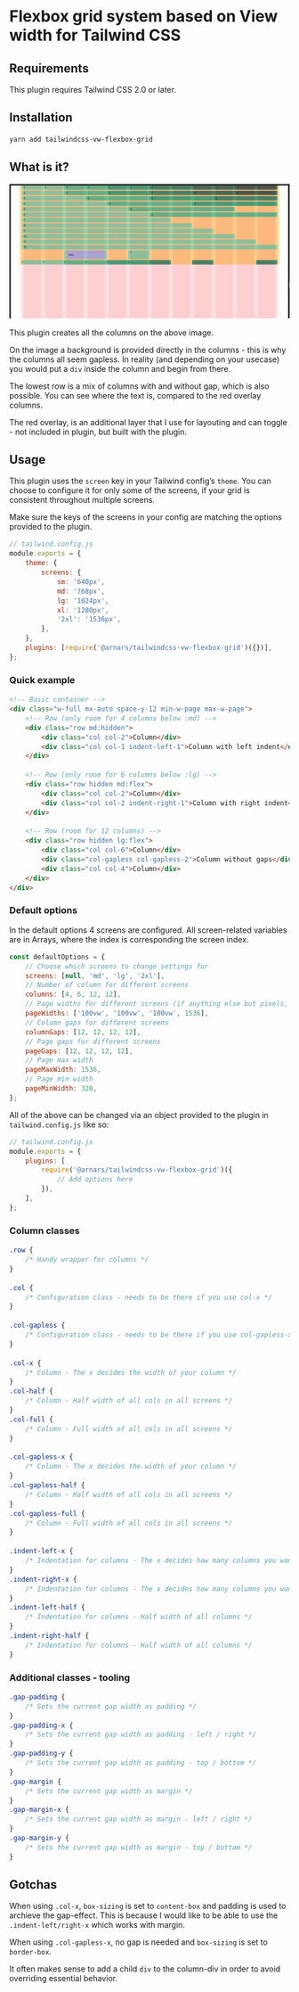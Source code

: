 # Flexbox grid system based on View width for Tailwind CSS

## Requirements

This plugin requires Tailwind CSS 2.0 or later.

## Installation

```bash
yarn add tailwindcss-vw-flexbox-grid
```

## What is it?

![alt text](https://raw.githubusercontent.com/arnars/tailwindcss-vw-flexbox-grid/main/grid-image.png)

This plugin creates all the columns on the above image.

On the image a background is provided directly in the columns - this is why the columns all seem gapless. In reality (and depending on your usecase) you would put a `div` inside the column and begin from there.

The lowest row is a mix of columns with and without gap, which is also possible. You can see where the text is, compared to the red overlay columns.

The red overlay, is an additional layer that I use for layouting and can toggle - not included in plugin, but built with the plugin.

## Usage

This plugin uses the `screen` key in your Tailwind config’s `theme`. You can choose to configure it for only some of the screens, if your grid is consistent throughout multiple screens.

Make sure the keys of the screens in your config are matching the options provided to the plugin.

```js
// tailwind.config.js
module.exports = {
    theme: {
        screens: {
            sm: '640px',
            md: '768px',
            lg: '1024px',
            xl: '1280px',
            '2xl': '1536px',
        },
    },
    plugins: [require('@arnars/tailwindcss-vw-flexbox-grid')({})],
};
```

### Quick example

```html
<!-- Basic container -->
<div class="w-full mx-auto space-y-12 min-w-page max-w-page">
    <!-- Row (only room for 4 columns below :md) -->
    <div class="row md:hidden">
        <div class="col col-2">Column</div>
        <div class="col col-1 indent-left-1">Column with left indent</div>
    </div>

    <!-- Row (only room for 6 columns below :lg) -->
    <div class="row hidden md:flex">
        <div class="col col-2">Column</div>
        <div class="col col-2 indent-right-1">Column with right indent</div>
    </div>

    <!-- Row (room for 12 columns) -->
    <div class="row hidden lg:flex">
        <div class="col col-6">Column</div>
        <div class="col-gapless col-gapless-2">Column without gaps</div>
        <div class="col col-4">Column</div>
    </div>
</div>
```

### Default options

In the default options 4 screens are configured. All screen-related variables are in Arrays, where the index is corresponding the screen index.

```js
const defaultOptions = {
    // Choose which screens to change settings for
    screens: [null, 'md', 'lg', '2xl'],
    // Number of column for different screens
    columns: [4, 6, 12, 12],
    // Page widths for different screens (if anything else but pixels, set as string. Pixels will be converted to em)
    pageWidths: ['100vw', '100vw', '100vw', 1536],
    // Column gaps for different screens
    columnGaps: [12, 12, 12, 12],
    // Page gaps for different screens
    pageGaps: [12, 12, 12, 12],
    // Page max width
    pageMaxWidth: 1536,
    // Page min width
    pageMinWidth: 320,
};
```

All of the above can be changed via an object provided to the plugin in `tailwind.config.js` like so:

```js
// tailwind.config.js
module.exports = {
    plugins: [
        require('@arnars/tailwindcss-vw-flexbox-grid')({
            // Add options here
        }),
    ],
};
```

### Column classes

```css
.row {
    /* Handy wrapper for columns */
}

.col {
    /* Configuration class - needs to be there if you use col-x */
}

.col-gapless {
    /* Configuration class - needs to be there if you use col-gapless-x */
}

.col-x {
    /* Column - The x decides the width of your column */
}
.col-half {
    /* Column - Half width of all cols in all screens */
}
.col-full {
    /* Column - Full width of all cols in all screens */
}

.col-gapless-x {
    /* Column - The x decides the width of your column */
}
.col-gapless-half {
    /* Column - Half width of all cols in all screens */
}
.col-gapless-full {
    /* Column - Full width of all cols in all screens */
}

.indent-left-x {
    /* Indentation for columns - The x decides how many columns you want to indent */
}
.indent-right-x {
    /* Indentation for columns - The x decides how many columns you want to indent */
}
.indent-left-half {
    /* Indentation for columns - Half width of all columns */
}
.indent-right-half {
    /* Indentation for columns - Half width of all columns */
}
```

### Additional classes - tooling

```css
.gap-padding {
    /* Sets the current gap width as padding */
}
.gap-padding-x {
    /* Sets the current gap width as padding - left / right */
}
.gap-padding-y {
    /* Sets the current gap width as padding - top / bottom */
}
.gap-margin {
    /* Sets the current gap width as margin */
}
.gap-margin-x {
    /* Sets the current gap width as margin - left / right */
}
.gap-margin-y {
    /* Sets the current gap width as margin - top / bottom */
}
```

## Gotchas

When using `.col-x`, `box-sizing` is set to `content-box` and padding is used to archieve the gap-effect.
This is because I would like to be able to use the `.indent-left/right-x` which works with margin.

When using `.col-gapless-x`, no gap is needed and `box-sizing` is set to `border-box`.

It often makes sense to add a child `div` to the column-div in order to avoid overriding essential behavior.
